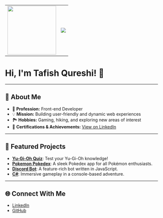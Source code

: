 <table align="center">
  <tr>
    <td>
      <a href="https://open.spotify.com/user/darksiders1251">
        <img src="https://spotify-github-profile.kittinanx.com/api/view?uid=darksiders1251&cover_image=true&theme=default&show_offline=false&background_color=8A2BE2&interchange=true&bar_color_cover=false&bar_color=40E0D0" width="160"/>
      </a>
    </td>
    <td>
      <img src="https://github-readme-stats.vercel.app/api/top-langs/?username=tafish-qureshi&layout=compact&theme=dark&hide_border=true"/>
    </td>
  </tr>
</table>




# Hi, I'm Tafish Qureshi! 🚀 


---

## 🌟 **About Me**
- 🎯 **Profession:** Front-end Developer  
- 💡 **Mission:** Building user-friendly and dynamic web experiences  
- 🏞️ **Hobbies:** Gaming, hiking, and exploring new areas of interest  
- 🔗 **Certifications & Achievements:** [View on LinkedIn](https://www.linkedin.com/in/tafish-qureshi)  
---

## 🚀 **Featured Projects**
- **[Yu-Gi-Oh Quiz](https://github.com/Tafish-Qureshi/YugiohQuiz.git)**: Test your Yu-Gi-Oh knowledge!  
- **[Pokemon Pokedex](https://github.com/Tafish-Qureshi/Pokemon-Pokedex.git)**: A sleek Pokedex app for all Pokémon enthusiasts.  
- **[Discord Bot](https://github.com/Tafish-Qureshi/DiscordbotV14.git)**: A feature-rich bot written in JavaScript.  
- **[C#](https://github.com/Tafish-Qureshi/RPG-Tekst-based)**: Immersive gameplay in a console-based adventure.

---

## 🌐 **Connect With Me**
- [LinkedIn](https://www.linkedin.com/in/tafish-qureshi)  
- [GitHub](https://github.com/Tafish-Qureshi)  
